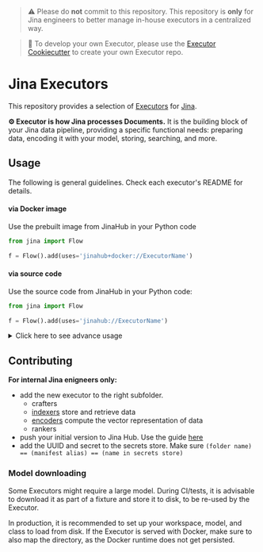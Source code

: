 > ⚠️ Please do **not** commit to this repository. This repository is **only** for Jina engineers to better manage in-house executors in a centralized way.

> 🧭 To develop your own Executor, please use the [Executor Cookiecutter](https://github.com/jina-ai/cookiecutter-jina-executor/) to create your own Executor repo.

# Jina Executors

This repository provides a selection of [Executors](https://github.com/jina-ai/jina/blob/master/.github/2.0/cookbooks/Executor.md) for [Jina](https://github.com/jina-ai/jina).

**⚙️ Executor is how Jina processes Documents.** It is the building block of your Jina data pipeline, providing a specific functional needs: preparing data, encoding it with your model, storing, searching, and more.


## Usage

The following is general guidelines. Check each executor's README for details.

#### via Docker image

Use the prebuilt image from JinaHub in your Python code 

```python
from jina import Flow
	
f = Flow().add(uses='jinahub+docker://ExecutorName')
```

#### via source code

Use the source code from JinaHub in your Python code:

```python
from jina import Flow
	
f = Flow().add(uses='jinahub://ExecutorName')
```

<details>
<summary>Click here to see advance usage</summary>
	
### Via Pypi

1. Install the `executors` package.

	```bash
	pip install git+https://github.com/jina-ai/executors/
	```

1. Use `executors` in your code

   ```python
   from jina import Flow
   from jinahub.type.subtype.ExecutorName import ExecutorName
   
   f = Flow().add(uses=ExecutorName)
   ```


### Via Docker

1. Clone the repo and build the docker image

	```shell
	git clone https://github.com/jina-ai/executors
	cd executors/type/subtype
	docker build -t executor-image .
	```

1. Use `executor-image` in your code

	```python
	from jina import Flow
	
	f = Flow().add(uses='docker://executor-image:latest')
	```

</details>	
	
## Contributing

**For internal Jina enigneers only:**

- add the new executor to the right subfolder.
	- crafters
	- [indexers](./jinahub/indexers) store and retrieve data
	- [encoders](./jinahub/encoders) compute the vector representation of data
	- rankers
- push your initial version to Jina Hub. Use the guide [here](https://github.com/jina-ai/jina/blob/master/.github/2.0/cookbooks/Hubble.md#2-push-and-pull-cli)
- add the UUID and secret to the secrets store. Make sure `(folder name) == (manifest alias) == (name in secrets store)` 

### Model downloading

Some Executors might require a large model. During CI/tests, it is advisable to download it as part of a fixture and store it to disk, to be re-used by the Executor.

In production, it is recommended to set up your workspace, model, and class to load from disk. If the Executor is served with Docker, make sure to also map the directory, as the Docker runtime does not get persisted.
